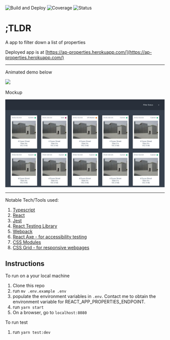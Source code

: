 ![Build and Deploy](https://github.com/iankhor/properties/workflows/Build%20and%20Deploy/badge.svg?branch=master)
![Coverage](https://codecov.io/github/iankhor/properties/branch/master/graph/badge.svg)
![Status](https://img.shields.io/uptimerobot/ratio/7/m784801232-d52deb54adbd5846675c17e7)

# ;TLDR

A app to filter down a list of properties

Deployed app is at [https://ap-properties.herokuapp.com/](https://ap-properties.herokuapp.com/)

---

Animated demo below

![](/docs/demo.gif)

Mockup

![](/docs/mockup.png)

---

Notable Tech/Tools used:

1. [Typescript](https://www.typescriptlang.org/)
2. [React](http://www.reactjs.org)
3. [Jest](https://jestjs.io/docs/en/tutorial-react)
4. [React Testing Library](https://testing-library.com/docs/react-testing-library)
5. [Webpack](https://webpack.js.org/)
6. [React Axe - for accessibility testing](https://github.com/dequelabs/react-axe)
7. [CSS Modules](https://github.com/css-modules/css-modules)
8. [CSS Grid - for responsive webpages](https://developer.mozilla.org/en-US/docs/Web/CSS/CSS_Grid_Layout)

## Instructions

To run on a your local machine

1. Clone this repo
2. run `mv .env.example .env`
3. populate the environment variables in `.env`. Contact me to obtain the environment variable for REACT_APP_PROPERTIES_ENDPOINT.
4. run `yarn start`
5. On a browser, go to `localhost:8080`

To run test

1. run `yarn test:dev`
